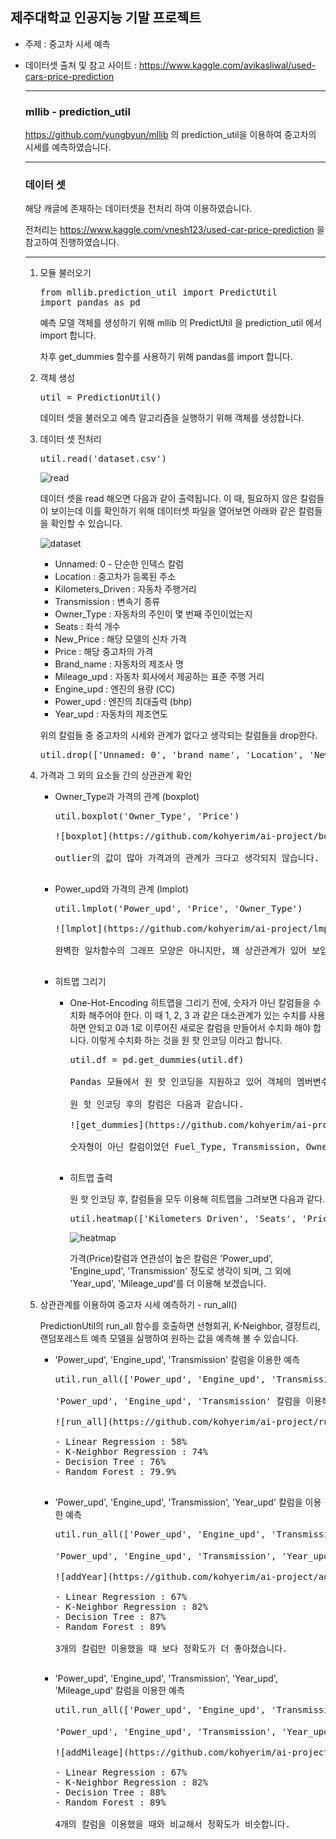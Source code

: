 ## 제주대학교 인공지능 기말 프로젝트

- 주제 : 중고차 시세 예측

- 데이터셋 출처 및 참고 사이트 : https://www.kaggle.com/avikasliwal/used-cars-price-prediction

  --------

  ### mllib - prediction_util

  https://github.com/yungbyun/mllib 의 prediction_util을 이용하여 중고차의 시세를 예측하였습니다.

  --------

  ### 데이터 셋

  해당 캐글에 존재하는 데이터셋을 전처리 하여 이용하였습니다.

  전처리는 https://www.kaggle.com/vnesh123/used-car-price-prediction 을 참고하여 진행하였습니다.

  -------
  
  1. 모듈 불러오기
  
     <pre>from mllib.prediction_util import PredictUtil
     import pandas as pd
     </pre>
  
     예측 모델 객체를 생성하기 위해 mllib 의 PredictUtil 을 prediction_util 에서 import 합니다.
  
     차후 get_dummies 함수를 사용하기 위해 pandas를 import 합니다.
  
  2. 객체 생성
  
     <pre>util = PredictionUtil()
     </pre>
  
     데이터 셋을 불러오고 예측 알고리즘을 실행하기 위해 객체를 생성합니다.
  
  3. 데이터 셋 전처리
  
     <pre>util.read('dataset.csv')
     </pre>
  
     ![read](https://github.com/kohyerim/ai-project/read.png)
  
     데이터 셋을 read 해오면 다음과 같이 출력됩니다.
     이 때, 필요하지 않은 칼럼들이 보이는데 이를 확인하기 위해 데이터셋 파일을 열어보면 아래와 같은 칼럼들을 확인할 수 있습니다.
  
     ![dataset](https://github.com/kohyerim/ai-project/dataset_pic.png)
  
     - Unnamed: 0 - 단순한 인덱스 칼럼
     - Location : 중고차가 등록된 주소
     - Kilometers_Driven : 자동차 주행거리
     - Transmission : 변속기 종류
     - Owner_Type : 자동차의 주인이 몇 번째 주인이었는지
     - Seats : 좌석 개수
     - New_Price : 해당 모델의 신차 가격
     - Price : 해당 중고차의 가격
     - Brand_name : 자동차의 제조사 명
     - Mileage_upd : 자동차 회사에서 제공하는 표준 주행 거리
     - Engine_upd : 엔진의 용량 (CC)
     - Power_upd : 엔진의 최대출력 (bhp)
     - Year_upd : 자동차의 제조연도
  
     위의 칼럼들 중 중고차의 시세와 관계가 없다고 생각되는 칼럼들을 drop한다.
  
     <pre>util.drop(['Unnamed: 0', 'brand_name', 'Location', 'New_Price'])
     </pre>
  
  4. 가격과 그 외의 요소들 간의 상관관계 확인
  
     - Owner_Type과 가격의 관계 (boxplot)
  
       <pre>util.boxplot('Owner_Type', 'Price')
  
       ![boxplot](https://github.com/kohyerim/ai-project/boxplot.png)
  
       outlier의 값이 많아 가격과의 관계가 크다고 생각되지 않습니다.
  
     - Power_upd와 가격의 관계 (lmplot)
  
       <pre>util.lmplot('Power_upd', 'Price', 'Owner_Type')
  
       ![lmplot](https://github.com/kohyerim/ai-project/lmplot.png)
  
       완벽한 일차함수의 그래프 모양은 아니지만, 꽤 상관관계가 있어 보입니다.
  
     - 히트맵 그리기
  
       - One-Hot-Encoding
         히트맵을 그리기 전에, 숫자가 아닌 칼럼들을 수치화 해주어야 한다. 이 때 1, 2, 3 과 같은 대소관계가 있는 수치를 사용하면 안되고 0과 1로 이루어진 새로운 칼럼을 만들어서 수치화 해야 합니다. 이렇게 수치화 하는 것을 원 핫 인코딩 이라고 합니다.
  
         <pre>util.df = pd.get_dummies(util.df)
  
         Pandas 모듈에서 원 핫 인코딩을 지원하고 있어 객체의 멤버변수인 df에 접근하여 원 핫 인코딩을 해주는 get_dummies 함수를 실행합니다.
  
         원 핫 인코딩 후의 칼럼은 다음과 같습니다.
  
         ![get_dummies](https://github.com/kohyerim/ai-project/get_dummies.png)
  
         숫자형이 아닌 칼럼이었던 Fuel_Type, Transmission, Owner_Type 칼럼이 숫자화 된 칼럼으로 변경된 것을 확인할 수 있습니다.
  
       - 히트맵 출력
  
         원 핫 인코딩 후, 칼럼들을 모두 이용해 히트맵을 그려보면 다음과 같다.
  
         <pre>util.heatmap(['Kilometers_Driven', 'Seats', 'Price', 		'Mileage_upd','Engine_upd','Power_upd', 'Year_upd', 'Fuel_Type_CNG', 'Fuel_Type_Diesel','Fuel_Type_Electric', 'Fuel_Type_LPG', 'Fuel_Type_Petrol','Transmission_Automatic', 'Transmission_Manual', 'Owner_Type_First','Owner_Type_Fourth & Above', 'Owner_Type_Second', 'Owner_Type_Third'])</pre>
  
         ![heatmap](https://github.com/kohyerim/ai-project/Heatmap.png)
  
         가격(Price)칼럼과 연관성이 높은 칼럼은 'Power_upd', 'Engine_upd', 'Transmission' 정도로 생각이 되며, 그 외에 'Year_upd', 'Mileage_upd'를 더 이용해 보겠습니다.
  
  5. 상관관계를 이용하여 중고차 시세 예측하기 - run_all()
  
     PredictionUtil의 run_all 함수를 호출하면 선형회귀, K-Neighbor, 결정트리, 랜덤포레스트 예측 모델을 실행하여 원하는 값을 예측해 볼 수 있습니다.
  
     - 'Power_upd', 'Engine_upd', 'Transmission' 칼럼을 이용한 예측
  
       <pre>util.run_all(['Power_upd', 'Engine_upd', 'Transmission_Manual'], 'Price')
  
       'Power_upd', 'Engine_upd', 'Transmission' 칼럼을 이용해 가격을 예측하고, 그 정확도를 확인하면 다음과 같습니다.
  
       ![run_all](https://github.com/kohyerim/ai-project/run_all.png)
  
       - Linear Regression : 58%
       - K-Neighbor Regression : 74%
       - Decision Tree : 76%
       - Random Forest : 79.9%
  
     - 'Power_upd', 'Engine_upd', 'Transmission', 'Year_upd' 칼럼을 이용한 예측
  
       <pre>util.run_all(['Power_upd', 'Engine_upd', 'Transmission_Manual', 'Year_upd'], 'Price')
  
       'Power_upd', 'Engine_upd', 'Transmission', 'Year_upd' 칼럼을 이용해 가격을 예측하고, 그 정확도를 확인하면 다음과 같습니다.
  
       ![addYear](https://github.com/kohyerim/ai-project/addYear.png)
  
       - Linear Regression : 67%
       - K-Neighbor Regression : 82%
       - Decision Tree : 87%
       - Random Forest : 89%
  
       3개의 칼럼만 이용했을 때 보다 정확도가 더 좋아졌습니다.
  
     - 'Power_upd', 'Engine_upd', 'Transmission', 'Year_upd', 'Mileage_upd' 칼럼을 이용한 예측
  
       <pre>util.run_all(['Power_upd', 'Engine_upd', 'Transmission_Manual', 'Year_upd', 'Mileage_upd'], 'Price')
  
       'Power_upd', 'Engine_upd', 'Transmission', 'Year_upd', 'Mileage_upd' 칼럼을 이용해 가격을 예측하고, 그 정확도를 확인하면 다음과 같습니다.
  
       ![addMileage](https://github.com/kohyerim/ai-project/addMileage.png)
  
       - Linear Regression : 67%
       - K-Neighbor Regression : 82%
       - Decision Tree : 88%
       - Random Forest : 89%
  
       4개의 칼럼을 이용했을 때와 비교해서 정확도가 비슷합니다.
